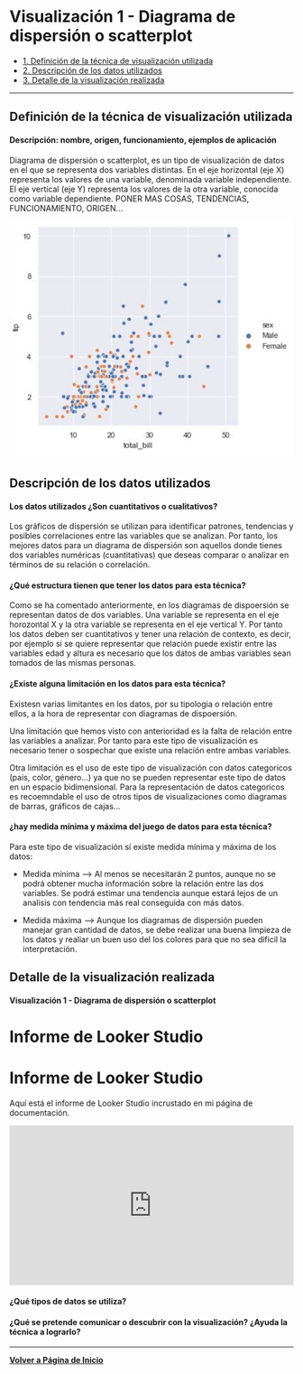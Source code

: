 # Visualización 1 - Diagrama de dispersión o scatterplot


- [1. Definición de la técnica de visualización utilizada](#Definición-de-la-técnica-de-visualizacion)
- [2. Descripción de los datos utilizados](#Descripción-de-los-datos-utilizados)
- [3. Detalle de la visualización realizada](#Detalle-de-la-visualización-realizada)

---

## Definición de la técnica de visualización utilizada
#### Descripción: nombre, origen, funcionamiento, ejemplos de aplicación
Diagrama de dispersión o scatterplot, es un tipo de visualización de datos en el que se representa dos variables distintas. En el eje horizontal (eje X) representa los valores de una variable, denominada variable independiente. El eje vertical (eje Y) representa los valores de la otra variable, conocida como variable dependiente.
PONER MAS COSAS, TENDENCIAS, FUNCIONAMIENTO, ORIGEN...

![Diagrama de dispersión o Scatter plot](../../docs/assets/images/dispersion.JPG)


## Descripción de los datos utilizados
#### Los datos utilizados ¿Son cuantitativos o cualitativos?

Los gráficos de dispersión se utilizan para identificar patrones, tendencias y posibles correlaciones entre las variables que se analizan. Por tanto, los mejores datos para un diagrama de dispersión son aquellos donde tienes dos variables numéricas (cuantitativas) que deseas comparar o analizar en términos de su relación o correlación.

#### ¿Qué estructura tienen que tener los datos para esta técnica?

Como se ha comentado anteriormente, en los diagramas de dispoersión se representan datos de dos variables. Una variable se representa en el eje horozontal X y la otra variable se representa en el eje vertical Y. Por tanto los datos deben ser cuantitativos y tener una relación de contexto, es decir, por ejemplo si se quiere representar que relación puede existir entre las variables edad y altura es necesario que los datos de ambas variables sean tomados de las mismas personas.

#### ¿Existe alguna limitación en los datos para esta técnica? 
Existesn varias limitantes en los datos, por su tipologia o relación entre ellos, a la hora de representar con diagramas de dispoersión. 

Una limitación que hemos visto con anterioridad es la falta de relación entre las variables a analizar. Por tanto para este tipo de visualización es necesario tener o sospechar que existe una relación entre ambas variables.

Otra limitación es el uso de este tipo de visualización con datos categoricos (pais, color, género...) ya que no se pueden representar este tipo de datos en un espacio bidimensional. Para la representación de datos categoricos es recoemndable el uso de otros tipos de visualizaciones como diagramas de barras, gráficos de cajas...

#### ¿hay medida mínima y máxima del juego de datos para esta técnica?

Para este tipo de visualización sí existe medida mínima y máxima de los datos:
- Medida mínima --> Al menos se necesitarán 2 puntos, aunque no se podrá obtener mucha información sobre la relación entre las dos variables. Se podrá estimar una tendencia aunque estará lejos de un analisis con tendencia más real conseguida con más datos.
  
- Medida máxima --> Aunque los diagramas de dispersión pueden manejar gran cantidad de datos, se debe realizar una buena limpieza de los datos y realiar un buen uso del los colores para que no sea dificil la interpretación.

## Detalle de la visualización realizada
#### Visualización 1 - Diagrama de dispersión o scatterplot

# Informe de Looker Studio

# Informe de Looker Studio

Aquí está el informe de Looker Studio incrustado en mi página de documentación.

<div style="position:relative; height:0; padding-bottom:56.25%; overflow:hidden; max-width:100%; height:auto;">
    <iframe src="https://lookerstudio.google.com/reporting/1d9fc4ae-ae8b-410b-ac2d-b1471f3023ab" style="position:absolute; top:0; left:0; width:100%; height:100%;" frameborder="0" allowfullscreen></iframe>
</div>




#### ¿Qué tipos de datos se utiliza? 
#### ¿Qué se pretende comunicar o descubrir con la visualización? ¿Ayuda la técnica a lograrlo?

---

**[Volver a Página de Inicio](../index.md)**
